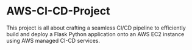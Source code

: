 # AWS-CI-CD-Project
This project is all about crafting a seamless CI/CD pipeline to efficiently build and deploy a Flask Python application onto an AWS EC2 instance using AWS managed CI-CD services.

